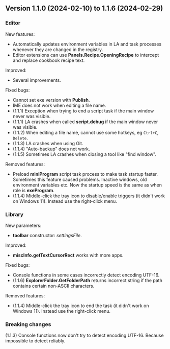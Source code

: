 ## Version 1.1.0 (2024-02-10) to 1.1.6 (2024-02-29)

### Editor
New features:
- Automatically updates environment variables in LA and task processes whenever they are changed in the registry.
- Editor extensions can use **Panels.Recipe.OpeningRecipe** to intercept and replace cookbook recipe text.

Improved:
- Several improvements.

Fixed bugs:
- Cannot set exe version with **Publish**.
- IME does not work when editing a file name.
- (1.1.1) Exception when trying to end a script task if the main window never was visible.
- (1.1.1) LA crashes when called **script.debug** if the main window never was visible.
- (1.1.2) When editing a file name, cannot use some hotkeys, eg `Ctrl+C`, `Delete`.
- (1.1.3) LA crashes when using Git.
- (1.1.4) "Auto-backup" does not work.
- (1.1.5) Sometimes LA crashes when closing a tool like "find window".

Removed features:
- Preload **miniProgram** script task process to make task startup faster. Sometimes this feature caused problems. Inactive windows, old environment variables etc. Now the startup speed is the same as when role is **exeProgram**.
- (1.1.4) Middle-click the tray icon to disable/enable triggers (it didn't work on Windows 11). Instead use the right-click menu.

### Library
New parameters:
- **toolbar** constructor: *settingsFile*.

Improved:
- **miscInfo.getTextCursorRect** works with more apps.

Fixed bugs:
- Console functions in some cases incorrectly detect encoding UTF-16.
- (1.1.6) **ExplorerFolder.GetFolderPath** returns incorrect string if the path contains certain non-ASCII characters.

Removed features:
- (1.1.4) Middle-click the tray icon to end the task (it didn't work on Windows 11). Instead use the right-click menu.

### Breaking changes
(1.1.3) Console functions now don't try to detect encoding UTF-16. Because impossible to detect reliably.
